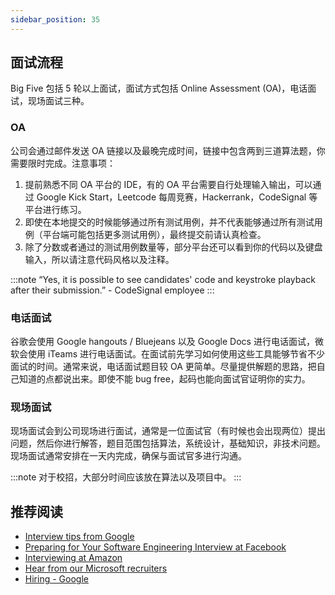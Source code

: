 ```yaml
---
sidebar_position: 35
---
```


## 面试流程
Big Five 包括 5 轮以上面试，面试方式包括 Online Assessment (OA)，电话面试，现场面试三种。

### OA
公司会通过邮件发送 OA 链接以及最晚完成时间，链接中包含两到三道算法题，你需要限时完成。注意事项：

1. 提前熟悉不同 OA 平台的 IDE，有的 OA 平台需要自行处理输入输出，可以通过 Google Kick Start，Leetcode 每周竞赛，Hackerrank，CodeSignal 等平台进行练习。
2. 即使在本地提交的时候能够通过所有测试用例，并不代表能够通过所有测试用例（平台端可能包括更多测试用例），最终提交前请认真检查。
3. 除了分数或者通过的测试用例数量等，部分平台还可以看到你的代码以及键盘输入，所以请注意代码风格以及注释。

:::note
“Yes, it is possible to see candidates' code and keystroke playback after their submission.” - CodeSignal employee
:::

### 电话面试
谷歌会使用 Google hangouts / Bluejeans 以及 Google Docs 进行电话面试，微软会使用 iTeams 进行电话面试。在面试前先学习如何使用这些工具能够节省不少面试的时间。通常来说，电话面试题目较 OA 更简单。尽量提供解题的思路，把自己知道的点都说出来。即使不能 bug free，起码也能向面试官证明你的实力。

### 现场面试
现场面试会到公司现场进行面试，通常是一位面试官（有时候也会出现两位）提出问题，然后你进行解答，题目范围包括算法，系统设计，基础知识，非技术问题。现场面试通常安排在一天内完成，确保与面试官多进行沟通。

:::note
对于校招，大部分时间应该放在算法以及项目中。
:::

## 推荐阅读

- [Interview tips from Google](https://careers.google.com/interview-tips/)
- [Preparing for Your Software Engineering Interview at Facebook](https://www.facebook.com/careers/life/preparing-for-your-software-engineering-interview-at-facebook)
- [Interviewing at Amazon](https://www.amazon.jobs/en/landing_pages/interviewing-at-amazon)
- [Hear from our Microsoft recruiters](https://careers.microsoft.com/u/us/en/interviewtips)
- [Hiring - Google](https://rework.withgoogle.com/subjects/hiring/)
